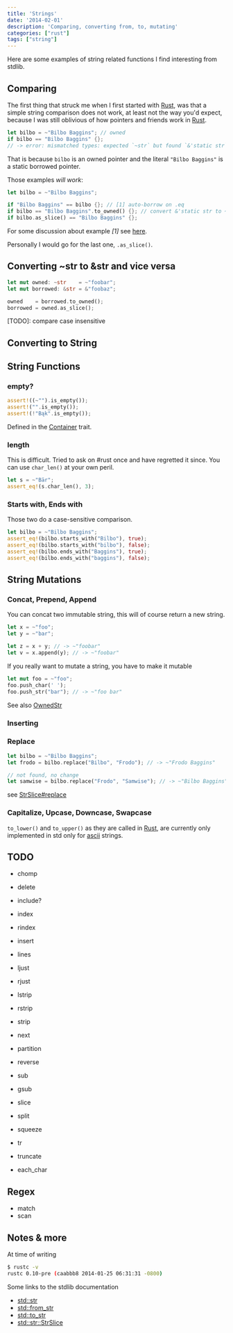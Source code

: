 ```yaml
---
title: 'Strings'
date: '2014-02-01'
description: 'Comparing, converting from, to, mutating'
categories: ["rust"]
tags: ["string"]
---
```


Here are some examples of string related functions I find interesting from stdlib.

## Comparing

The first thing that struck me when I first started with [Rust](http://rust-lang.org), was that a simple string comparison does not work, at least not the way you'd expect, because I was still oblivious of how pointers and friends work in [Rust](http://rust-lang.org).

```rust
let bilbo = ~"Bilbo Baggins"; // owned
if bilbo == "Bilbo Baggins" {};
// -> error: mismatched types: expected `~str` but found `&'static str` (str storage differs: expected `~` but found `&'static `)
```
That is because `bilbo` is an owned pointer and the literal `"Bilbo Baggins"` is a static borrowed pointer.

Those examples *will work*:

```rust
let bilbo = ~"Bilbo Baggins";

if "Bilbo Baggins" == bilbo {}; // [1] auto-borrow on .eq
if bilbo == "Bilbo Baggins".to_owned() {}; // convert &'static str to ~str
if bilbo.as_slice() == "Bilbo Baggins" {};
```

For some discussion about example _[1]_ see [here](https://github.com/mozilla/rust/wiki/Meeting-weekly-2013-07-30#wiki--and-autoderef).

Personally I would go for the last one, `.as_slice()`.

## Converting ~str to &str and vice versa

```rust
let mut owned: ~str    = ~"foobar";
let mut borrowed: &str = &"foobaz";

owned    = borrowed.to_owned();
borrowed = owned.as_slice();

```

[TODO]: compare case insensitive


## Converting to String

## String Functions

### empty?

```rust
assert!((~"").is_empty());
assert!("".is_empty());
assert!(!"Bąk".is_empty());
```

Defined in the [Container](http://static.rust-lang.org/doc/master/std/container/trait.Container.html#method.is_empty) trait.

### length
This is difficult. Tried to ask on #rust once and have regretted it since. You can use `char_len()` at your own peril.

```rust
let s = ~"Bär";
assert_eq!(s.char_len(), 3);
```

### Starts with, Ends with

Those two do a case-sensitive comparison.

```rust
let bilbo = ~"Bilbo Baggins";
assert_eq!(bilbo.starts_with("Bilbo"), true);
assert_eq!(bilbo.starts_with("bilbo"), false);
assert_eq!(bilbo.ends_with("Baggins"), true);
assert_eq!(bilbo.ends_with("baggins"), false);
```


## String Mutations

### Concat, Prepend, Append

You can concat two immutable string, this will of course return a new string.

```rust
let x = ~"foo";
let y = ~"bar";

let z = x + y; // -> ~"foobar"
let v = x.append(y); // -> ~"foobar"
```

If you really want to mutate a string, you have to make it mutable

```rust
let mut foo = ~"foo";
foo.push_char(' ');
foo.push_str("bar"); // -> ~"foo bar"
```

See also [OwnedStr](http://static.rust-lang.org/doc/master/std/str/trait.OwnedStr.html)

### Inserting

### Replace

```rust
let bilbo = ~"Bilbo Baggins";
let frodo = bilbo.replace("Bilbo", "Frodo"); // -> ~"Frodo Baggins"

// not found, no change
let samwise = bilbo.replace("Frodo", "Samwise"); // -> ~"Bilbo Baggins"
```

see [StrSlice#replace](http://static.rust-lang.org/doc/master/std/str/trait.StrSlice.html#tymethod.replace)

### Capitalize, Upcase, Downcase, Swapcase
`to_lower()` and `to_upper()` as they are called in [Rust](http://rust-lang.org), are currently only implemented in std only for [ascii](http://static.rust-lang.org/doc/master/std/ascii/struct.Ascii.html#method.to_lower) strings.

## TODO

* chomp
* delete

* include?
* index
* rindex

* insert
* lines
* ljust
* rjust
* lstrip
* rstrip
* strip
* next
* partition
* reverse
* sub
* gsub
* slice
* split
* squeeze
* tr
* truncate

* each_char

## Regex
* match 
* scan

## Notes & more
At time of writing 

```bash
$ rustc -v
rustc 0.10-pre (caabbb8 2014-01-25 06:31:31 -0800)
```

Some links to the stdlib documentation

* [std::str](http://static.rust-lang.org/doc/master/std/str/index.html)
* [std::from_str](http://static.rust-lang.org/doc/master/std/from_str/trait.FromStr.html)
* [std::to_str](http://static.rust-lang.org/doc/master/std/to_str/trait.ToStr.html)
* [std::str::StrSlice](http://static.rust-lang.org/doc/master/std/str/trait.StrSlice.html)

